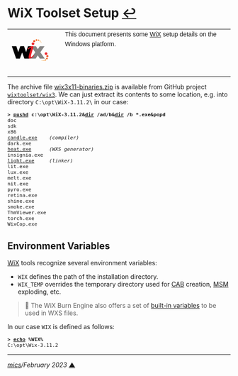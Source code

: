 # <span id="top">WiX Toolset Setup</span> <span style="size:30%;"><a href="README.md">↩</a></span>

<table style="font-family:Helvetica,Arial;line-height:1.6;">
  <tr>
  <td style="border:0;padding:0 10px 0 0;min-width:120px;"><a href="https://wixtoolset.org/" rel="external"><img src="./images/wixtoolset.png" width="100" alt="WiX Toolset"/></a></td>
  <td style="border:0;padding:0;vertical-align:text-top;">This document presents some <a href="https://wixtoolset.org/" rel="external">WiX</a> setup details on the Windows platform.
  </td>
  </tr>
</table>

The archive file [wix3x11-binaries.zip](https://github.com/wixtoolset/wix3/releases) is available from GitHub project [`wixtoolset/wix3`][wixtoolset_wix3]. We can just extract its contents to some location, e.g. into directory `C:\opt\WiX-3.11.2\` in our case:

<pre style="font-size:80%;">
<b>&gt; <a href="https://docs.microsoft.com/en-us/windows-server/administration/windows-commands/pushd">pushd</a> c:\opt\WiX-3.11.2&<a href="https://docs.microsoft.com/en-us/windows-server/administration/windows-commands/dir">dir</a> /ad/b&<a href="https://docs.microsoft.com/en-us/windows-server/administration/windows-commands/dir">dir</a> /b *.exe&popd</b>
doc
sdk
x86
<a href="https://wixtoolset.org/documentation/manual/v3/overview/candle.html">candle.exe</a>    <i>(compiler)</i>
dark.exe
<a href="https://wixtoolset.org/documentation/manual/v3/overview/heat.html">heat.exe</a>      <i>(WXS generator)</i>
insignia.exe
<a href="https://wixtoolset.org/documentation/manual/v3/overview/light.html">light.exe</a>     <i>(linker)</i>
lit.exe
lux.exe
melt.exe
nit.exe
pyro.exe
retina.exe
shine.exe
smoke.exe
ThmViewer.exe
torch.exe
WixCop.exe
</pre>

## <span id="variables">Environment Variables</span>

[WiX][wixtoolset_wix3] tools recognize several environment variables:
- `WIX` defines the path of the installation directory.
- `WIX_TEMP` overrides the temporary directory used for [CAB][microsoft_cab] creation, [MSM][microsoft_msm] exploding, etc.

> **:mag_right:** The WiX Burn Engine also offers a set of [built-in variables](https://wixtoolset.org/documentation/manual/v3/bundle/bundle_built_in_variables.html) to be used in WXS files.

In our case `WIX` is defined as follows:
<pre style="font-size:80%;">
<b>&gt; <a href="https://docs.microsoft.com/en-us/windows-server/administration/windows-commands/echo">echo</a> %WIX%</b>
C:\opt\Wix-3.11.2
</pre>

***

*[mics](https://lampwww.epfl.ch/~michelou/)/February 2023* [**&#9650;**](#top)
<span id="bottom">&nbsp;</span>

<!-- link refs -->

[microsoft_cab]: https://learn.microsoft.com/en-us/windows-hardware/drivers/install/cabinet-file-function
[microsoft_msm]: https://docs.microsoft.com/en-us/windows/win32/msi/merge-module-database
[wixtoolset_wix3]: https://github.com/wixtoolset/wix3

